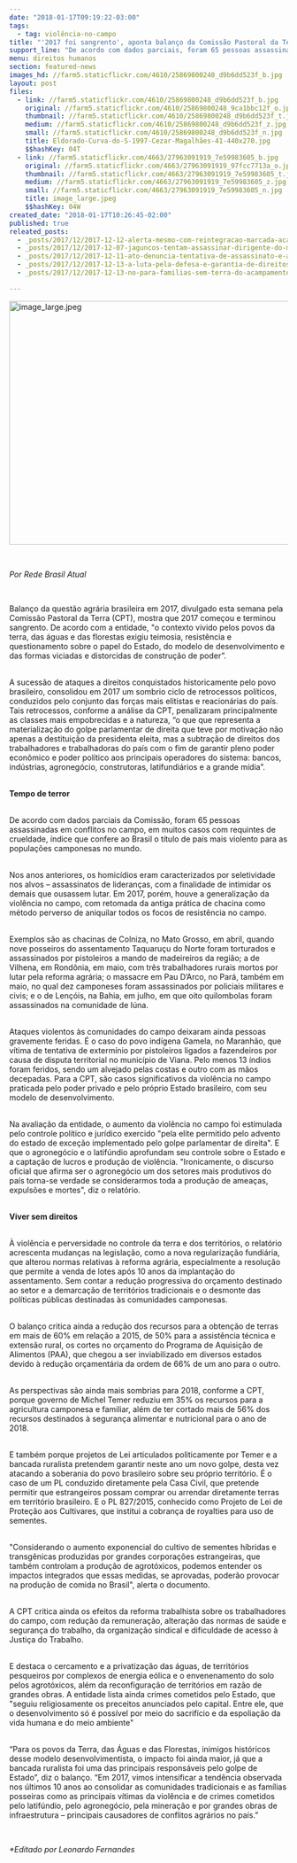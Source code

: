 ```yaml
---
date: "2018-01-17T09:19:22-03:00"
tags:
  - tag: violência-no-campo
title: "'2017 foi sangrento', aponta balanço da Comissão Pastoral da Terra"
support_line: "De acordo com dados parciais, foram 65 pessoas assassinadas em conflitos no campo, muitos com requintes de crueldade, índice que dá ao Brasil o título de país mais violento para os camponeses no mundo."
menu: direitos humanos
section: featured-news
images_hd: //farm5.staticflickr.com/4610/25869800248_d9b6dd523f_b.jpg
layout: post
files:
  - link: //farm5.staticflickr.com/4610/25869800248_d9b6dd523f_b.jpg
    original: //farm5.staticflickr.com/4610/25869800248_9ca1bbc12f_o.jpg
    thumbnail: //farm5.staticflickr.com/4610/25869800248_d9b6dd523f_t.jpg
    medium: //farm5.staticflickr.com/4610/25869800248_d9b6dd523f_z.jpg
    small: //farm5.staticflickr.com/4610/25869800248_d9b6dd523f_n.jpg
    title: Eldorado-Curva-do-S-1997-Cezar-Magalhães-41-440x270.jpg
    $$hashKey: 04T
  - link: //farm5.staticflickr.com/4663/27963091919_7e59983605_b.jpg
    original: //farm5.staticflickr.com/4663/27963091919_97fcc7713a_o.jpg
    thumbnail: //farm5.staticflickr.com/4663/27963091919_7e59983605_t.jpg
    medium: //farm5.staticflickr.com/4663/27963091919_7e59983605_z.jpg
    small: //farm5.staticflickr.com/4663/27963091919_7e59983605_n.jpg
    title: image_large.jpeg
    $$hashKey: 04W
created_date: "2018-01-17T10:26:45-02:00"
published: true
releated_posts:
  - _posts/2017/12/2017-12-12-alerta-mesmo-com-reintegracao-marcada-acampamento-sofre-atentado-a-bala.md
  - _posts/2017/12/2017-12-07-jaguncos-tentam-assassinar-dirigente-do-mst-em-minas-gerais.md
  - _posts/2017/12/2017-12-11-ato-denuncia-tentativa-de-assassinato-e-ameacas-a-trabalhadores-rurais-sem-terra.md
  - _posts/2017/12/2017-12-13-a-luta-pela-defesa-e-garantia-de-direitos-humanos-dos-lutadores-e-das-lutadoras-sociais-e-uma-acao-constante-e-sem-fim.md
  - _posts/2017/12/2017-12-13-no-para-familias-sem-terra-do-acampamento-hugo-chavez-recebem-apoio-apos-ataques.md

---
```

<p><img alt="image_large.jpeg" height="440" src="//farm5.staticflickr.com/4663/27963091919_7e59983605_b.jpg" width="700" /></p>

<p>&nbsp;</p>

<p><em>Por&nbsp;Rede Brasil Atual</em></p>

<p>&nbsp;</p>

<p>Balan&ccedil;o da quest&atilde;o agr&aacute;ria brasileira em 2017, divulgado esta semana pela Comiss&atilde;o Pastoral da Terra (CPT), mostra que 2017 come&ccedil;ou e terminou sangrento. De acordo com a entidade, &quot;o contexto vivido pelos povos da terra, das &aacute;guas e das florestas exigiu teimosia, resist&ecirc;ncia e questionamento sobre o papel do Estado, do modelo de desenvolvimento e das formas viciadas e distorcidas de constru&ccedil;&atilde;o de poder&rdquo;.</p>

<p><br />
A sucess&atilde;o de ataques a direitos conquistados historicamente pelo povo brasileiro, consolidou em 2017 um sombrio ciclo de retrocessos pol&iacute;ticos, conduzidos pelo conjunto das for&ccedil;as mais elitistas e reacion&aacute;rias do pa&iacute;s. Tais retrocessos, conforme a an&aacute;lise da CPT, penalizaram principalmente as classes mais empobrecidas e a natureza, &ldquo;o que que representa a materializa&ccedil;&atilde;o do golpe parlamentar de direita que teve por motiva&ccedil;&atilde;o n&atilde;o apenas a destitui&ccedil;&atilde;o da presidenta eleita, mas a subtra&ccedil;&atilde;o de direitos dos trabalhadores e trabalhadoras do pa&iacute;s com o fim de garantir pleno poder econ&ocirc;mico e poder pol&iacute;tico aos principais operadores do sistema: bancos, ind&uacute;strias, agroneg&oacute;cio, construtoras, latifundi&aacute;rios e a grande m&iacute;dia&rdquo;.</p>

<p><br />
<strong>Tempo de terror</strong></p>

<p><br />
De acordo com dados parciais da Comiss&atilde;o, foram 65 pessoas assassinadas em conflitos no campo, em muitos casos com requintes de crueldade, &iacute;ndice que confere ao Brasil o t&iacute;tulo de pa&iacute;s mais violento para as popula&ccedil;&otilde;es camponesas no mundo.</p>

<p><br />
Nos anos anteriores, os homic&iacute;dios eram caracterizados por seletividade nos alvos &ndash; assassinatos de lideran&ccedil;as, com a finalidade de intimidar os demais que ousassem lutar. Em 2017, por&eacute;m, houve a generaliza&ccedil;&atilde;o da viol&ecirc;ncia no campo, com retomada da antiga pr&aacute;tica de chacina como m&eacute;todo perverso de aniquilar todos os focos de resist&ecirc;ncia no campo.</p>

<p><br />
Exemplos s&atilde;o as chacinas de Colniza, no Mato Grosso, em abril, quando nove posseiros do assentamento Taquaru&ccedil;u do Norte foram torturados e assassinados por pistoleiros a mando de madeireiros da regi&atilde;o; a de Vilhena, em Rond&ocirc;nia, em maio, com tr&ecirc;s trabalhadores rurais mortos por lutar pela reforma agr&aacute;ria; o massacre em Pau D&rsquo;Arco, no Par&aacute;, tamb&eacute;m em maio, no qual dez camponeses foram assassinados por policiais militares e civis; e o de Len&ccedil;&oacute;is, na Bahia, em julho, em que oito quilombolas foram assassinados na comunidade de I&uacute;na.</p>

<p><br />
Ataques violentos &agrave;s comunidades do campo deixaram ainda pessoas gravemente feridas. &Eacute; o caso do povo ind&iacute;gena Gamela, no Maranh&atilde;o, que v&iacute;tima de tentativa de exterm&iacute;nio por pistoleiros ligados a fazendeiros por causa de disputa territorial no munic&iacute;pio de Viana. Pelo menos 13 &iacute;ndios foram feridos, sendo um alvejado pelas costas e outro com as m&atilde;os decepadas. Para a CPT, s&atilde;o casos significativos da viol&ecirc;ncia no campo praticada pelo poder privado e pelo pr&oacute;prio Estado brasileiro, com seu modelo de desenvolvimento.</p>

<p><br />
Na avalia&ccedil;&atilde;o da entidade, o aumento da viol&ecirc;ncia no campo foi estimulada pelo controle pol&iacute;tico e jur&iacute;dico exercido &quot;pela elite permitido pelo advento do estado de exce&ccedil;&atilde;o implementado pelo golpe parlamentar de direita&quot;. E que o agroneg&oacute;cio e o latif&uacute;ndio aprofundam seu controle sobre o Estado e a capta&ccedil;&atilde;o de lucros e produ&ccedil;&atilde;o de viol&ecirc;ncia. &quot;Ironicamente, o discurso oficial que afirma ser o agroneg&oacute;cio um dos setores mais produtivos do pa&iacute;s torna-se verdade se considerarmos toda a produ&ccedil;&atilde;o de amea&ccedil;as, expuls&otilde;es e mortes&quot;, diz o relat&oacute;rio.</p>

<p><br />
<strong>Viver sem direitos</strong></p>

<p><br />
&Agrave; viol&ecirc;ncia e perversidade no controle da terra e dos territ&oacute;rios, o relat&oacute;rio acrescenta mudan&ccedil;as na legisla&ccedil;&atilde;o, como a nova regulariza&ccedil;&atilde;o fundi&aacute;ria, que alterou normas relativas &agrave; reforma agr&aacute;ria, especialmente a resolu&ccedil;&atilde;o que permite a venda de lotes ap&oacute;s 10 anos da implanta&ccedil;&atilde;o do assentamento. Sem contar a redu&ccedil;&atilde;o progressiva do or&ccedil;amento destinado ao setor e a demarca&ccedil;&atilde;o de territ&oacute;rios tradicionais e o desmonte das pol&iacute;ticas p&uacute;blicas destinadas &agrave;s comunidades camponesas.</p>

<p><br />
O balan&ccedil;o critica ainda a redu&ccedil;&atilde;o dos recursos para a obten&ccedil;&atilde;o de terras em mais de 60% em rela&ccedil;&atilde;o a 2015, de 50% para a assist&ecirc;ncia t&eacute;cnica e extens&atilde;o rural, os cortes no or&ccedil;amento do Programa de Aquisi&ccedil;&atilde;o de Alimentos (PAA), que chegou a ser inviabilizado em diversos estados devido &agrave; redu&ccedil;&atilde;o or&ccedil;ament&aacute;ria da ordem de 66% de um ano para o outro.</p>

<p><br />
As perspectivas s&atilde;o ainda mais sombrias para 2018, conforme a CPT, porque governo de Michel Temer reduziu em 35% os recursos para a agricultura camponesa e familiar, al&eacute;m de ter cortado mais de 56% dos recursos destinados &agrave; seguran&ccedil;a alimentar e nutricional para o ano de 2018.</p>

<p><br />
E tamb&eacute;m porque projetos de Lei articulados politicamente por Temer e a bancada ruralista pretendem garantir neste ano um novo golpe, desta vez atacando a soberania do povo brasileiro sobre seu pr&oacute;prio territ&oacute;rio. &Eacute; o caso de um PL conduzido diretamente pela Casa Civil, que pretende permitir que estrangeiros possam comprar ou arrendar diretamente terras em territ&oacute;rio brasileiro. E o PL 827/2015, conhecido como Projeto de Lei de Prote&ccedil;&atilde;o aos Cultivares, que institui a cobran&ccedil;a de royalties para uso de sementes.</p>

<p><br />
&quot;Considerando o aumento exponencial do cultivo de sementes h&iacute;bridas e transg&ecirc;nicas produzidas por grandes corpora&ccedil;&otilde;es estrangeiras, que tamb&eacute;m controlam a produ&ccedil;&atilde;o de agrot&oacute;xicos, podemos entender os impactos integrados que essas medidas, se aprovadas, poder&atilde;o provocar na produ&ccedil;&atilde;o de comida no Brasil&quot;, alerta o documento.</p>

<p><br />
A CPT critica ainda os efeitos da reforma trabalhista sobre os trabalhadores do campo, com redu&ccedil;&atilde;o da remunera&ccedil;&atilde;o, altera&ccedil;&atilde;o das normas de sa&uacute;de e seguran&ccedil;a do trabalho, da organiza&ccedil;&atilde;o sindical e dificuldade de acesso &agrave; Justi&ccedil;a do Trabalho.</p>

<p><br />
E destaca o cercamento e a privatiza&ccedil;&atilde;o das &aacute;guas, de territ&oacute;rios pesqueiros por complexos de energia e&oacute;lica e o envenenamento do solo pelos agrot&oacute;xicos, al&eacute;m da reconfigura&ccedil;&atilde;o de territ&oacute;rios em raz&atilde;o de grandes obras. A entidade lista ainda crimes cometidos pelo Estado, que &quot;seguiu religiosamente os preceitos anunciados pelo capital. Entre ele, que o desenvolvimento s&oacute; &eacute; poss&iacute;vel por meio do sacrif&iacute;cio e da espolia&ccedil;&atilde;o da vida humana e do meio ambiente&quot;</p>

<p><br />
&ldquo;Para os povos da Terra, das &Aacute;guas e das Florestas, inimigos hist&oacute;ricos desse modelo desenvolvimentista, o impacto foi ainda maior, j&aacute; que a bancada ruralista foi uma das principais respons&aacute;veis pelo golpe de Estado&rdquo;, diz o balan&ccedil;o. &ldquo;Em 2017, vimos intensificar a tend&ecirc;ncia observada nos &uacute;ltimos 10 anos ao consolidar as comunidades tradicionais e as fam&iacute;lias posseiras como as principais v&iacute;timas da viol&ecirc;ncia e de crimes cometidos pelo latif&uacute;ndio, pelo agroneg&oacute;cio, pela minera&ccedil;&atilde;o e por grandes obras de infraestrutura &ndash; principais causadores de conflitos agr&aacute;rios no pa&iacute;s.&rdquo;</p>

<p>&nbsp;</p>

<p><em>*Editado por Leonardo Fernandes</em></p>
